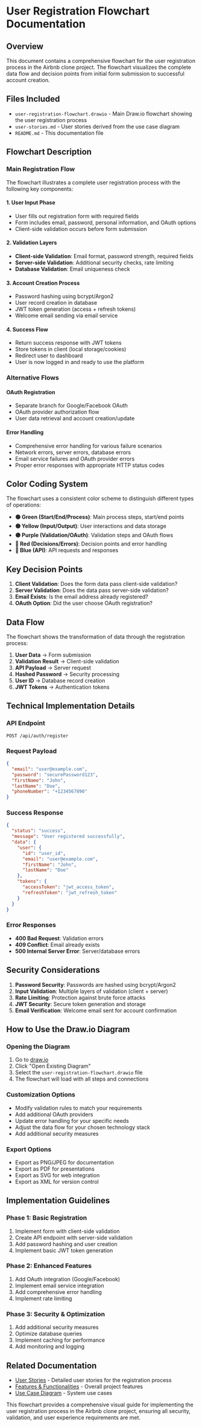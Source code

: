 # User Registration Flowchart Documentation

## Overview
This document contains a comprehensive flowchart for the user registration process in the Airbnb clone project. The flowchart visualizes the complete data flow and decision points from initial form submission to successful account creation.

## Files Included
- `user-registration-flowchart.drawio` - Main Draw.io flowchart showing the user registration process
- `user-stories.md` - User stories derived from the use case diagram
- `README.md` - This documentation file

## Flowchart Description

### Main Registration Flow
The flowchart illustrates a complete user registration process with the following key components:

#### 1. **User Input Phase**
- User fills out registration form with required fields
- Form includes email, password, personal information, and OAuth options
- Client-side validation occurs before form submission

#### 2. **Validation Layers**
- **Client-side Validation**: Email format, password strength, required fields
- **Server-side Validation**: Additional security checks, rate limiting
- **Database Validation**: Email uniqueness check

#### 3. **Account Creation Process**
- Password hashing using bcrypt/Argon2
- User record creation in database
- JWT token generation (access + refresh tokens)
- Welcome email sending via email service

#### 4. **Success Flow**
- Return success response with JWT tokens
- Store tokens in client (local storage/cookies)
- Redirect user to dashboard
- User is now logged in and ready to use the platform

### Alternative Flows

#### OAuth Registration
- Separate branch for Google/Facebook OAuth
- OAuth provider authorization flow
- User data retrieval and account creation/update

#### Error Handling
- Comprehensive error handling for various failure scenarios
- Network errors, server errors, database errors
- Email service failures and OAuth provider errors
- Proper error responses with appropriate HTTP status codes

## Color Coding System

The flowchart uses a consistent color scheme to distinguish different types of operations:

- **🟢 Green (Start/End/Process)**: Main process steps, start/end points
- **🟡 Yellow (Input/Output)**: User interactions and data storage
- **🟣 Purple (Validation/OAuth)**: Validation steps and OAuth flows
- **🔴 Red (Decisions/Errors)**: Decision points and error handling
- **🔵 Blue (API)**: API requests and responses

## Key Decision Points

1. **Client Validation**: Does the form data pass client-side validation?
2. **Server Validation**: Does the data pass server-side validation?
3. **Email Exists**: Is the email address already registered?
4. **OAuth Option**: Did the user choose OAuth registration?

## Data Flow

The flowchart shows the transformation of data through the registration process:

1. **User Data** → Form submission
2. **Validation Result** → Client-side validation
3. **API Payload** → Server request
4. **Hashed Password** → Security processing
5. **User ID** → Database record creation
6. **JWT Tokens** → Authentication tokens

## Technical Implementation Details

### API Endpoint
```
POST /api/auth/register
```

### Request Payload
```json
{
  "email": "user@example.com",
  "password": "securePassword123",
  "firstName": "John",
  "lastName": "Doe",
  "phoneNumber": "+1234567890"
}
```

### Success Response
```json
{
  "status": "success",
  "message": "User registered successfully",
  "data": {
    "user": {
      "id": "user_id",
      "email": "user@example.com",
      "firstName": "John",
      "lastName": "Doe"
    },
    "tokens": {
      "accessToken": "jwt_access_token",
      "refreshToken": "jwt_refresh_token"
    }
  }
}
```

### Error Responses
- **400 Bad Request**: Validation errors
- **409 Conflict**: Email already exists
- **500 Internal Server Error**: Server/database errors

## Security Considerations

1. **Password Security**: Passwords are hashed using bcrypt/Argon2
2. **Input Validation**: Multiple layers of validation (client + server)
3. **Rate Limiting**: Protection against brute force attacks
4. **JWT Security**: Secure token generation and storage
5. **Email Verification**: Welcome email sent for account confirmation

## How to Use the Draw.io Diagram

### Opening the Diagram
1. Go to [draw.io](https://app.diagrams.net/)
2. Click "Open Existing Diagram"
3. Select the `user-registration-flowchart.drawio` file
4. The flowchart will load with all steps and connections

### Customization Options
- Modify validation rules to match your requirements
- Add additional OAuth providers
- Update error handling for your specific needs
- Adjust the data flow for your chosen technology stack
- Add additional security measures

### Export Options
- Export as PNG/JPEG for documentation
- Export as PDF for presentations
- Export as SVG for web integration
- Export as XML for version control

## Implementation Guidelines

### Phase 1: Basic Registration
1. Implement form with client-side validation
2. Create API endpoint with server-side validation
3. Add password hashing and user creation
4. Implement basic JWT token generation

### Phase 2: Enhanced Features
1. Add OAuth integration (Google/Facebook)
2. Implement email service integration
3. Add comprehensive error handling
4. Implement rate limiting

### Phase 3: Security & Optimization
1. Add additional security measures
2. Optimize database queries
3. Implement caching for performance
4. Add monitoring and logging

## Related Documentation

- [User Stories](./user-stories.md) - Detailed user stories for the registration process
- [Features & Functionalities](../features-and-functionalities/README.md) - Overall project features
- [Use Case Diagram](../use-case-diagram/README.md) - System use cases

This flowchart provides a comprehensive visual guide for implementing the user registration process in the Airbnb clone project, ensuring all security, validation, and user experience requirements are met.
